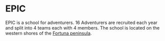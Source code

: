 # EPIC

EPIC is a school for adventurers. 
16 Adventurers are recruited each year and split into 4 teams each with 4 
members. 
The school is located on the western shores of the 
[Fortuna peninsula](places/fortuna.md).